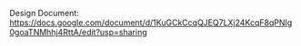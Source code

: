 Design Document: https://docs.google.com/document/d/1KuGCkCcqQJEQ7LXj24KcqF8qPNIg0goaTNMhhj4RttA/edit?usp=sharing
